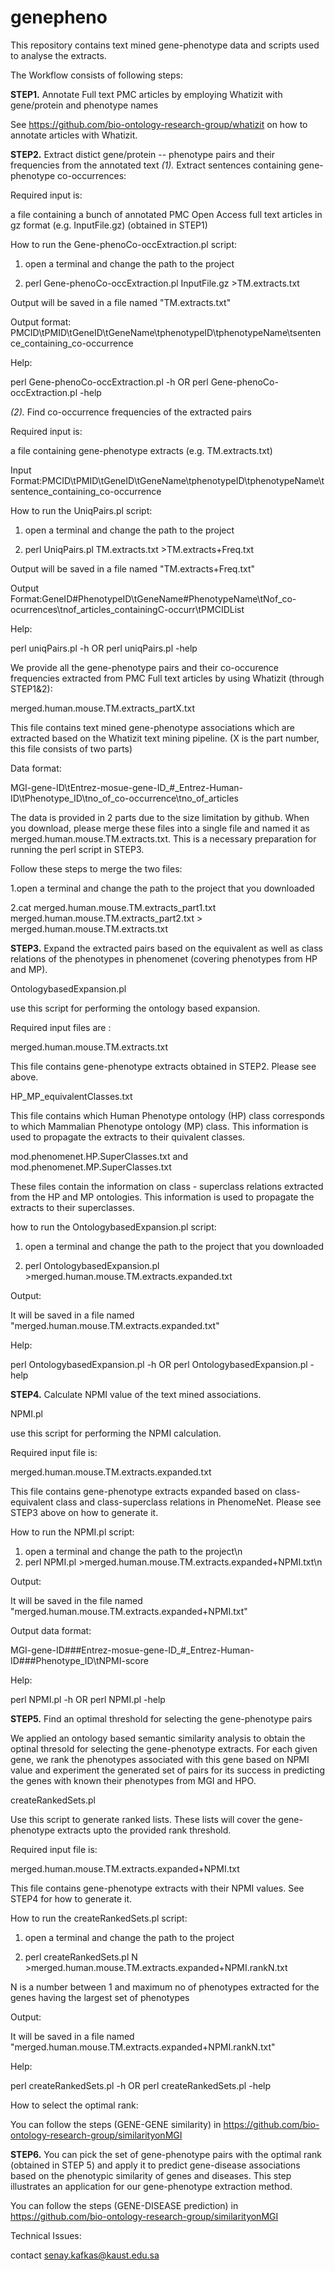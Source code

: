 # genepheno
This repository contains text mined gene-phenotype data and scripts used to analyse the extracts.

The Workflow consists of following steps:

**STEP1.** Annotate Full text PMC articles by employing Whatizit with gene/protein and phenotype names 

See https://github.com/bio-ontology-research-group/whatizit on how to annotate articles with Whatizit.

**STEP2.** Extract distict gene/protein -- phenotype pairs and their frequencies from the annotated text
*(1).* Extract sentences containing gene-phenotype co-occurrences:

Required input is:

a file containing a bunch of annotated PMC Open Access full text articles in gz format (e.g. InputFile.gz) (obtained in STEP1)


How to run the Gene-phenoCo-occExtraction.pl script:

1.  open a terminal and change the path to the project

2.  perl Gene-phenoCo-occExtraction.pl InputFile.gz >TM.extracts.txt

Output will be saved in a file named "TM.extracts.txt"

Output format: PMCID\tPMID\tGeneID\tGeneName\tphenotypeID\tphenotypeName\tsentence_containing_co-occurrence

Help:

perl Gene-phenoCo-occExtraction.pl -h OR perl Gene-phenoCo-occExtraction.pl -help

*(2).* Find co-occurrence frequencies of the extracted pairs

Required input is:

a file containing gene-phenotype extracts (e.g. TM.extracts.txt)

Input Format:PMCID\tPMID\tGeneID\tGeneName\tphenotypeID\tphenotypeName\tsentence_containing_co-occurrence

How to run the UniqPairs.pl script:

1.  open a terminal and change the path to the project

2.  perl UniqPairs.pl TM.extracts.txt >TM.extracts+Freq.txt

Output will be saved in a file named "TM.extracts+Freq.txt"

Output Format:GeneID#PhenotypeID\tGeneName#PhenotypeName\tNof_co-ocurrences\tnof_articles_containingC-occurr\tPMCIDList

Help:

perl uniqPairs.pl -h OR perl uniqPairs.pl -help

We provide all the gene-phenotype pairs and their co-occurence frequencies extracted from PMC Full text articles by using Whatizit (through STEP1&2):

merged.human.mouse.TM.extracts_partX.txt

This file contains text mined gene-phenotype associations which are extracted based on the Whatizit text mining pipeline. (X is the part number, this file consists of two parts)

Data format:

MGI-gene-ID\tEntrez-mosue-gene-ID_#_Entrez-Human-ID\tPhenotype_ID\tno_of_co-occurrence\tno_of_articles

The data is provided in 2 parts due to the size limitation by github. When you download, please merge these files into a single file and named it as merged.human.mouse.TM.extracts.txt. This is a necessary preparation for running the perl script in STEP3.

Follow these steps to merge the two files:

1.open a terminal and change the path to the project that you downloaded

2.cat merged.human.mouse.TM.extracts_part1.txt merged.human.mouse.TM.extracts_part2.txt > merged.human.mouse.TM.extracts.txt



**STEP3.** Expand the extracted pairs based on the equivalent as well as class relations of the phenotypes in phenomenet (covering phenotypes from HP and MP).

OntologybasedExpansion.pl

use this script for performing the ontology based expansion.

Required input files are :

merged.human.mouse.TM.extracts.txt 

This file contains gene-phenotype extracts obtained in STEP2. Please see above. 

HP_MP_equivalentClasses.txt

This file contains which Human Phenotype ontology (HP) class corresponds to which Mammalian Phenotype ontology (MP) class.
This information is used to propagate the extracts to their quivalent classes.

mod.phenomenet.HP.SuperClasses.txt and mod.phenomenet.MP.SuperClasses.txt

These files contain the information on class - superclass relations extracted from the HP and MP ontologies. This information is used to propagate the extracts to their superclasses.

how to run the OntologybasedExpansion.pl script:

1. open a terminal and change the path to the project that you downloaded

2. perl OntologybasedExpansion.pl >merged.human.mouse.TM.extracts.expanded.txt

Output:

It will be saved in a file named "merged.human.mouse.TM.extracts.expanded.txt"

Help:

perl OntologybasedExpansion.pl -h  OR  perl OntologybasedExpansion.pl -help 



**STEP4.** Calculate NPMI value of the text mined associations.

NPMI.pl

use this script for performing the NPMI calculation.

Required input file is:

merged.human.mouse.TM.extracts.expanded.txt 

This file contains gene-phenotype extracts expanded based on class-equivalent class and class-superclass relations in PhenomeNet. Please see STEP3 above on how to generate it. 

How to run the NPMI.pl script:

 1.  open a terminal and change the path to the project\n
 2.  perl NPMI.pl >merged.human.mouse.TM.extracts.expanded+NPMI.txt\n


Output:

It will be saved in the file named "merged.human.mouse.TM.extracts.expanded+NPMI.txt"

Output data format:

MGI-gene-ID###Entrez-mosue-gene-ID_#_Entrez-Human-ID###Phenotype_ID\tNPMI-score

Help:

perl NPMI.pl -h  OR  perl NPMI.pl -help 



**STEP5.** Find an optimal threshold for selecting the gene-phenotype pairs

We applied an ontology based semantic similarity analysis to obtain the optinal thresold for selecting the gene-phenotype extracts. For each given gene, we rank the phenotypes associated with this gene based on NPMI value and experiment the generated set of pairs for its success in predicting the genes with known their phenotypes from MGI and HPO. 

createRankedSets.pl

Use this script to generate ranked lists. These lists will cover the gene-phenotype extracts upto the provided rank threshold.  

Required input file is:

merged.human.mouse.TM.extracts.expanded+NPMI.txt

This file contains gene-phenotype extracts with their NPMI values. See STEP4 for how to generate it.

How to run the createRankedSets.pl script:

 1.  open a terminal and change the path to the project
 
 2.  perl createRankedSets.pl N >merged.human.mouse.TM.extracts.expanded+NPMI.rankN.txt
 
N is a number between 1 and maximum no of phenotypes extracted for the genes having the largest set of phenotypes

Output:

It will be saved in a file named "merged.human.mouse.TM.extracts.expanded+NPMI.rankN.txt"

Help:

perl createRankedSets.pl -h  OR  perl createRankedSets.pl -help 


How to select the optimal rank:

You can follow the steps (GENE-GENE similarity) in https://github.com/bio-ontology-research-group/similarityonMGI

**STEP6.** You can pick the set of gene-phenotype pairs with the optimal rank (obtained in STEP 5) and apply it to predict gene-disease associations based on the phenotypic similarity of genes and diseases. This step illustrates an application for our gene-phenotype extraction method.

You can follow the steps (GENE-DISEASE prediction) in https://github.com/bio-ontology-research-group/similarityonMGI


Technical Issues:

contact senay.kafkas@kaust.edu.sa
